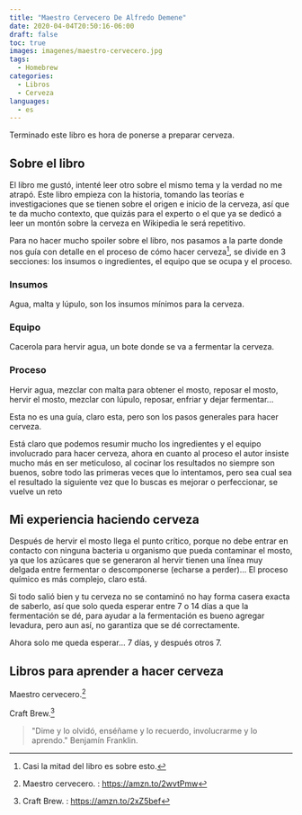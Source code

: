 ```yaml
---
title: "Maestro Cervecero De Alfredo Demene"
date: 2020-04-04T20:50:16-06:00
draft: false
toc: true
images: imagenes/maestro-cervecero.jpg
tags:
  - Homebrew
categories:
  - Libros
  - Cerveza
languages:
  - es
---
```


Terminado este libro es hora de ponerse a preparar cerveza.

## Sobre el libro

El libro me gustó, intenté leer otro sobre el mismo tema y la verdad no me atrapó. Este libro empieza con la historia, tomando las teorías e investigaciones que se tienen sobre el origen e inicio de la cerveza, así que te da mucho contexto, que quizás para el experto o el que ya se dedicó a leer un montón sobre la cerveza en Wikipedia le será repetitivo.

Para no hacer mucho spoiler sobre el libro, nos pasamos a la parte donde nos guía con detalle en el proceso de cómo hacer cerveza[^1], se divide en 3 secciones: los insumos o ingredientes, el equipo que se ocupa y el proceso.

### Insumos

Agua, malta y lúpulo, son los insumos mínimos para la cerveza.

### Equipo

Cacerola para hervir agua, un bote donde se va a fermentar la cerveza.

### Proceso

Hervir agua, mezclar con malta para obtener el mosto, reposar el mosto, hervir el mosto, mezclar con lúpulo, reposar, enfriar y dejar fermentar...

Esta no es una guía, claro esta, pero son los pasos generales para hacer cerveza.

Está claro que podemos resumir mucho los ingredientes y el equipo involucrado para hacer cerveza, ahora en cuanto al proceso el autor insiste mucho más en ser meticuloso, al cocinar los resultados no siempre son buenos, sobre todo las primeras veces que lo intentamos, pero sea cual sea el resultado la siguiente vez que lo buscas es mejorar o perfeccionar, se vuelve un reto

## Mi experiencia haciendo cerveza

Después de hervir el mosto llega el punto crítico, porque no debe entrar en contacto con ninguna bacteria u organismo que pueda contaminar el mosto, ya que los azúcares que se generaron al hervir tienen una línea muy delgada entre fermentar o descomponerse (echarse a perder)... El proceso químico es más complejo, claro está.

Si todo salió bien y tu cerveza no se contaminó no hay forma casera exacta de saberlo, así que solo queda esperar entre 7 o 14 días a que la fermentación se dé, para ayudar a la fermentación es bueno agregar levadura, pero aun así, no garantiza que se dé correctamente.

Ahora solo me queda esperar... 7 días, y después otros 7.

## Libros para aprender a hacer cerveza

Maestro cervecero.[^2]

Craft Brew.[^3]

> "Dime y lo olvidó, enséñame y lo recuerdo, involucrarme y lo aprendo." Benjamín Franklin.

[^1]: Casi la mitad del libro es sobre esto.
[^2]: Maestro cervecero. : <https://amzn.to/2wvtPmw>
[^3]: Craft Brew. : <https://amzn.to/2xZ5bef>
